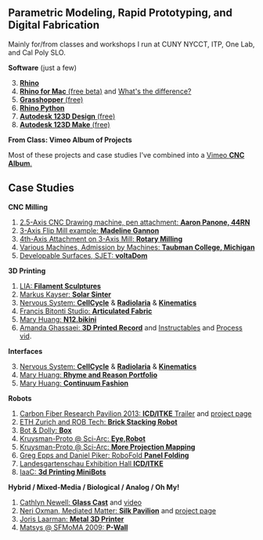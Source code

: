 ## Parametric Modeling, Rapid Prototyping, and Digital Fabrication ##

Mainly for/from classes and workshops I run at CUNY NYCCT, ITP, One Lab, and Cal Poly SLO. 

**Software** (just a few)

3. [**Rhino**](http://wiki.mcneel.com/rhino/ "Windows")
1. [**Rhino for Mac** (free beta)](http://wiki.mcneel.com/rhino/mac/home "beta") and [What's the difference?](http://wiki.mcneel.com/rhino/mac/diff "They're pretty different")
2. [**Grasshopper** (free)](http://www.grasshopper3d.com "Not Available for Mac")
3. [**Rhino Python**](http://wiki.mcneel.com/developer/python "PC and Mac")
4. [**Autodesk 123D Design** (free)](http://www.123dapp.com/design "PC and Mac")
5. [**Autodesk 123D Make** (free)](http://www.123dapp.com/make "PC and Mac")

**From Class: Vimeo Album of Projects**

Most of these projects and case studies I've combined into a [Vimeo **CNC Album**.](https://vimeo.com/album/2744585 "Vimeo CNC Album from In Class")


## Case Studies ##

**CNC Milling**

1. [2.5-Axis CNC Drawing machine, pen attachment: **Aaron Panone, 44RN** ](https://vimeo.com/album/2744585/video/26587452 "Sharpie pen attachment")
2. [3-Axis Flip Mill example: **Madeline Gannon**](https://vimeo.com/album/2744585/video/23522855 "Flip Mill") 
3. [4th-Axis Attachment on 3-Axis Mill: **Rotary Milling**](https://vimeo.com/album/2744585/video/15379995 "Rotary 4-Axis")
5. [Various Machines, Admission by Machines: **Taubman College, Michigan** ](https://vimeo.com/60518853 "Grab bag of fab methods")
6. [Developable Surfaces, SJET: **voltaDom** ](http://www.sjet.us/MIT_VOLTADOM.html "MIT 2011")


**3D Printing**

1. [LIA: **Filament Sculptures**](http://www.liaworks.com/theprojects/filament-sculptures/ "LIAWorks")
2. [Markus Kayser: **Solar Sinter**](https://vimeo.com/25401444)
3. [Nervous System: **CellCycle**](https://n-e-r-v-o-u-s.com/cellCycle/"CellCycle") & [**Radiolaria**](http://n-e-r-v-o-u-s.com/radiolaria/ "Radiolaria") & [**Kinematics**](https://n-e-r-v-o-u-s.com/kinematics/ "Kinematics")
4. [Francis Bitonti Studio: **Articulated Fabric**](https://vimeo.com/61198985 "3DP Fabrics")
5. [Mary Huang: **N12.bikini**](https://vimeo.com/album/2744585/video/24435512 "Bikini fabrics")
5. [Amanda Ghassaei: **3D Printed Record**](https://vimeo.com/album/2744585/video/56017345 "MP3 converted to vinyl and printed") and [Instructables](http://www.instructables.com/id/3D-Printed-Record/ "DIY") and [Process vid](https://vimeo.com/61210101 "Process").

 
**Interfaces**

3. [Nervous System: **CellCycle**](https://n-e-r-v-o-u-s.com/cellCycle/ "CellCycle") & [**Radiolaria**](http://n-e-r-v-o-u-s.com/radiolaria/ "Radiolaria") & [**Kinematics**](https://n-e-r-v-o-u-s.com/kinematics/ "Kinematics")
4. [Mary Huang: **Rhyme and Reason Portfolio**](http://www.rhymeandreasoncreative.com/portfolio/ "Digitally fabricated couture")
5. [Mary Huang: **Continuum Fashion**](http://www.continuumfashion.com/Ddress/ "Neat Web interface to make your own dress")


**Robots**

1. [Carbon Fiber Research Pavilion 2013: **ICD/ITKE** Trailer](https://vimeo.com/album/2744585/video/74714214 "CNC Woven Carbon Fiber") and [project page](http://icd.uni-stuttgart.de/?p=8807 "ICD")
2. [ETH Zurich and ROB Tech: **Brick Stacking Robot**](https://vimeo.com/album/2744585/video/52955424 "3d CNC masonry")
3. [Bot & Dolly: **Box**](https://vimeo.com/album/2744585/video/75260457 "Nasty GMunk animations, coordinated projection mapping, and dancing robots")
4. [Kruysman-Proto @ Sci-Arc: **Eye,Robot**](https://vimeo.com/album/2744585/video/59316895 "Stop motion animation with Robots")
5. [Kruysman-Proto @ Sci-Arc: **More Projection Mapping**](https://vimeo.com/album/2744585/video/50590170 "More Projection Mapping")
6. [Greg Epps and Daniel Piker: RoboFold **Panel Folding**](https://vimeo.com/38594547)
7. [Landesgartenschau Exhibition Hall **ICD/ITKE**](https://vimeo.com/album/2744585/video/98518748 "Kuka Arm")
8. [IaaC: **3d Printing MiniBots**](http://iaac.net/printingrobots/ "DIY Mini bots")

**Hybrid / Mixed-Media / Biological / Analog / Oh My!**

1. [Cathlyn Newell: **Glass Cast**](http://www.cathlynnewell.com/Glass-Cast "Glass Cast project") and [video](http://dl.dropboxusercontent.com/u/9247312/80705035.mov ".Mov to download, not sure why it's not on Vimeo but worth the download")
2. [Neri Oxman, Mediated Matter: **Silk Pavilion**](https://vimeo.com/67177328 "Video") and [project page](http://matter.media.mit.edu/tools/details/cnsilk "Project Page")
3. [Joris Laarman: **Metal 3D Printer**](http://www.jorislaarman.com/mx3d-metal.html "Shown at Fabricate 2014")
4. [Matsys @ SFMoMA 2009: **P-Wall**](http://www.sfmoma.org/explore/multimedia/videos/359 "Nice Casting craft")
